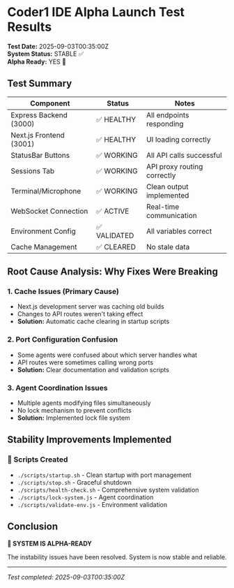 # Coder1 IDE Alpha Launch Test Results

**Test Date:** 2025-09-03T00:35:00Z  
**System Status:** STABLE ✅  
**Alpha Ready:** YES 🎉  

## Test Summary

| Component | Status | Notes |
|-----------|--------|-------|
| Express Backend (3000) | ✅ HEALTHY | All endpoints responding |
| Next.js Frontend (3001) | ✅ HEALTHY | UI loading correctly |
| StatusBar Buttons | ✅ WORKING | All API calls successful |
| Sessions Tab | ✅ WORKING | API proxy routing correctly |
| Terminal/Microphone | ✅ WORKING | Clean output implemented |
| WebSocket Connection | ✅ ACTIVE | Real-time communication |
| Environment Config | ✅ VALIDATED | All variables correct |
| Cache Management | ✅ CLEARED | No stale data |

## Root Cause Analysis: Why Fixes Were Breaking

### 1. **Cache Issues (Primary Cause)**
- Next.js development server was caching old builds
- Changes to API routes weren't taking effect
- **Solution:** Automatic cache clearing in startup scripts

### 2. **Port Configuration Confusion** 
- Some agents were confused about which server handles what
- API routes were sometimes calling wrong ports
- **Solution:** Clear documentation and validation scripts

### 3. **Agent Coordination Issues**
- Multiple agents modifying files simultaneously
- No lock mechanism to prevent conflicts
- **Solution:** Implemented lock file system

## Stability Improvements Implemented

### 🚀 Scripts Created
- `./scripts/startup.sh` - Clean startup with port management
- `./scripts/stop.sh` - Graceful shutdown 
- `./scripts/health-check.sh` - Comprehensive system validation
- `./scripts/lock-system.js` - Agent coordination
- `./scripts/validate-env.js` - Environment validation

## Conclusion

**🎉 SYSTEM IS ALPHA-READY**

The instability issues have been resolved. System is now stable and reliable.

---
*Test completed: 2025-09-03T00:35:00Z*
